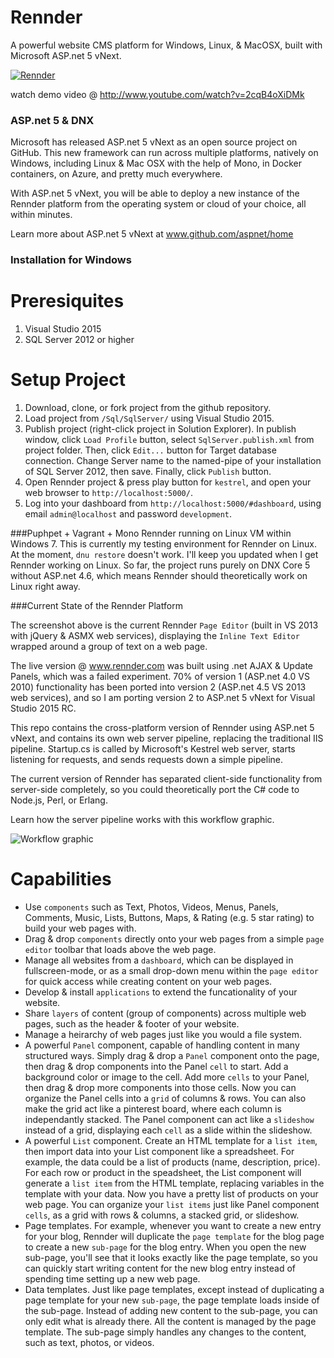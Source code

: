 # Rennder
A powerful website CMS platform for Windows, Linux, &amp; MacOSX, built with Microsoft ASP.net 5 vNext.

[![Rennder](http://www.rennder.com/content/websites/1/media/oahjoffjrx.png)](http://www.youtube.com/watch?v=2cqB4oXiDMk)

watch demo video @ http://www.youtube.com/watch?v=2cqB4oXiDMk

### ASP.net 5 & DNX
Microsoft has released ASP.net 5 vNext as an open source project on GitHub. This new framework can run across multiple platforms, natively on Windows, including Linux & Mac OSX with the help of Mono, in Docker containers, on Azure, and pretty much everywhere.

With ASP.net 5 vNext, you will be able to deploy a new instance of the Rennder platform from the operating system or cloud of your choice, all within minutes.

Learn more about ASP.net 5 vNext at www.github.com/aspnet/home

### Installation for Windows
# Preresiquites
1. Visual Studio 2015
2. SQL Server 2012 or higher

# Setup Project
1. Download, clone, or fork project from the github repository.
2. Load project from `/Sql/SqlServer/` using Visual Studio 2015.
3. Publish project (right-click project in Solution Explorer). In publish window, click `Load Profile` button, select `SqlServer.publish.xml` from project folder. Then, click `Edit...` button for Target database connection. Change Server name to the named-pipe of your installation of SQL Server 2012, then save. Finally, click `Publish` button.
4. Open Rennder project & press play button for `kestrel`, and open your web browser to `http://localhost:5000/`.
5. Log into your dashboard from `http://localhost:5000/#dashboard`, using email `admin@localhost` and password `development`.



###Puphpet + Vagrant + Mono
Rennder running on Linux VM within Windows 7. This is currently my testing environment for Rennder on Linux. At the moment, `dnu restore` doesn't work. I'll keep you updated when I get Rennder working on Linux. So far, the project runs purely on DNX Core 5 without ASP.net 4.6, which means Rennder should theoretically work on Linux right away.

###Current State of the Rennder Platform

The screenshot above is the current Rennder `Page Editor` (built in VS 2013 with jQuery & ASMX web services), displaying the `Inline Text Editor` wrapped around a group of text on a web page.

The live version @ www.rennder.com was built using .net AJAX & Update Panels, which was a failed experiment. 70% of version 1 (ASP.net 4.0 VS 2010) functionality has been ported into version 2 (ASP.net 4.5 VS 2013 web services), and so I am porting version 2 to ASP.net 5 vNext for Visual Studio 2015 RC. 

This repo contains the cross-platform version of Rennder using ASP.net 5 vNext, and contains its own web server pipeline, replacing the traditional IIS pipeline. Startup.cs is called by Microsoft's Kestrel web server, starts listening for requests, and sends requests down a simple pipeline.

The current version of Rennder has separated client-side functionality from server-side completely, so you could theoretically port the C# code to Node.js, Perl, or Erlang. 

Learn how the server pipeline works with this workflow graphic.

![Workflow graphic](http://www.rennder.com/content/websites/1/media/wshbbbdebf.jpg)

# Capabilities
 * Use `components` such as Text, Photos, Videos, Menus, Panels, Comments, Music, Lists, Buttons, Maps, & Rating (e.g. 5 star rating) to build your web pages with.
 * Drag & drop `components` directly onto your web pages from a simple `page editor` toolbar that loads above the web page.
 * Manage all websites from a `dashboard`, which can be displayed in fullscreen-mode, or as a small drop-down menu within the `page editor` for quick access while creating content on your web pages.
 * Develop & install `applications` to extend the funcationality of your website.
 * Share `layers` of content (group of components) across multiple web pages, such as the header & footer of your website.
 * Manage a heirarchy of web pages just like you would a file system.
 * A powerful `Panel` component, capable of handling content in many structured ways. Simply drag & drop a `Panel` component onto the page, then drag & drop components into the Panel `cell` to start. Add a background color or image to the cell. Add more `cells` to your Panel, then drag & drop more components into those cells. Now you can organize the Panel cells into a `grid` of columns & rows. You can also make the grid act like a pinterest board, where each column is independantly stacked. The Panel component can act like a `slideshow` instead of a grid, displaying each `cell` as a slide within the slideshow. 
 * A powerful `List` component. Create an HTML template for a `list item`, then import data into your List component like a spreadsheet. For example, the data could be a list of products (name, description, price). For each row or product in the speadsheet, the List component will generate a `list item` from the HTML template, replacing variables in the template with your data. Now you have a pretty list of products on your web page. You can organize your `list items` just like Panel component `cells`, as a grid with rows & columns, a stacked grid, or slideshow.
 * Page templates. For example, whenever you want to create a new entry for your blog, Rennder will duplicate the `page template` for the blog page to create a new `sub-page` for the blog entry. When you open the new sub-page, you'll see that it looks exactly like the page template, so you can quickly start writing content for the new blog entry instead of spending time setting up a new web page.
 * Data templates. Just like page templates, except instead of duplicating a page template for your new `sub-page`, the page template loads inside of the sub-page. Instead of adding new content to the sub-page, you can only edit what is already there. All the content is managed by the page template. The sub-page simply handles any changes to the content, such as text, photos, or videos.
